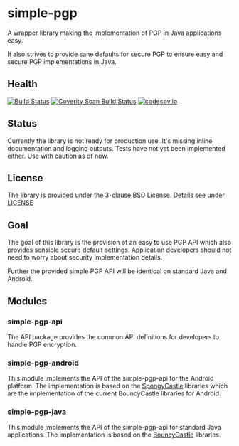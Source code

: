 # simple-pgp
A wrapper library making the implementation of PGP in Java applications easy.

It also strives to provide sane defaults for secure PGP to ensure easy and secure
PGP implementations in Java.

## Health
[![Build Status](https://travis-ci.org/tuxbox/simple-pgp.png?branch=master)](https://travis-ci.org/tuxbox/simple-pgp)
[![Coverity Scan Build Status](https://scan.coverity.com/projects/6412/badge.svg)](https://scan.coverity.com/projects/tuxbox-simple-pgp)
[![codecov.io](https://codecov.io/github/tuxbox/simple-pgp/coverage.svg?branch=master)](https://codecov.io/github/tuxbox/simple-pgp?branch=master)

## Status
Currently the library is not ready for production use. It's missing inline documentation and logging outputs.
Tests have not yet been implemented either. Use with caution as of now.

## License
The library is provided under the 3-clause BSD License. Details see under [LICENSE](LICENSE)

## Goal
The goal of this library is the provision of an easy to use PGP API which also provides
sensible secure default settings.
Application developers should not need to worry about security implementation details.

Further the provided simple PGP API will be identical on standard Java and Android.

## Modules
### simple-pgp-api
The API package provides the common API definitions for developers to handle PGP encryption.

### simple-pgp-android
This module implements the API of the simple-pgp-api for the Android platform.
The implementation is based on the [SpongyCastle](https://rtyley.github.io/spongycastle/) libraries which are the implementation of
the current BouncyCastle libraries for Android.

### simple-pgp-java
This module implements the API of the simple-pgp-api for standard Java applications.
The implementation is based on the [BouncyCastle](https://www.bouncycastle.org/) libraries.
